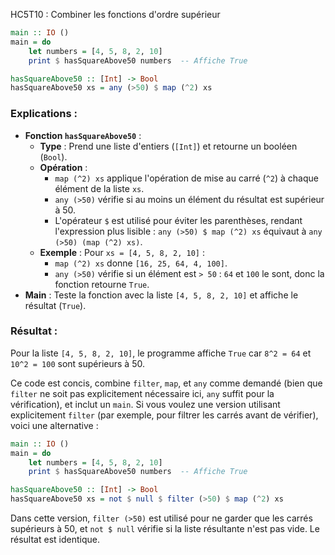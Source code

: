 HC5T10 : Combiner les fonctions d'ordre supérieur


```haskell
main :: IO ()
main = do
    let numbers = [4, 5, 8, 2, 10]
    print $ hasSquareAbove50 numbers  -- Affiche True

hasSquareAbove50 :: [Int] -> Bool
hasSquareAbove50 xs = any (>50) $ map (^2) xs
```

### Explications :
- **Fonction `hasSquareAbove50`** :
  - **Type** : Prend une liste d'entiers (`[Int]`) et retourne un booléen (`Bool`).
  - **Opération** :
    - `map (^2) xs` applique l'opération de mise au carré (`^2`) à chaque élément de la liste `xs`.
    - `any (>50)` vérifie si au moins un élément du résultat est supérieur à 50.
    - L'opérateur `$` est utilisé pour éviter les parenthèses, rendant l'expression plus lisible : `any (>50) $ map (^2) xs` équivaut à `any (>50) (map (^2) xs)`.
  - **Exemple** : Pour `xs = [4, 5, 8, 2, 10]` :
    - `map (^2) xs` donne `[16, 25, 64, 4, 100]`.
    - `any (>50)` vérifie si un élément est `> 50` : `64` et `100` le sont, donc la fonction retourne `True`.
- **Main** : Teste la fonction avec la liste `[4, 5, 8, 2, 10]` et affiche le résultat (`True`).

### Résultat :
Pour la liste `[4, 5, 8, 2, 10]`, le programme affiche `True` car `8^2 = 64` et `10^2 = 100` sont supérieurs à 50.

Ce code est concis, combine `filter`, `map`, et `any` comme demandé (bien que `filter` ne soit pas explicitement nécessaire ici, `any` suffit pour la vérification), et inclut un `main`. Si vous voulez une version utilisant explicitement `filter` (par exemple, pour filtrer les carrés avant de vérifier), voici une alternative :

```haskell
main :: IO ()
main = do
    let numbers = [4, 5, 8, 2, 10]
    print $ hasSquareAbove50 numbers  -- Affiche True

hasSquareAbove50 :: [Int] -> Bool
hasSquareAbove50 xs = not $ null $ filter (>50) $ map (^2) xs
```

Dans cette version, `filter (>50)` est utilisé pour ne garder que les carrés supérieurs à 50, et `not $ null` vérifie si la liste résultante n'est pas vide. Le résultat est identique.

